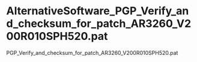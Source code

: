 # AlternativeSoftware_PGP_Verify_and_checksum_for_patch_AR3260_V200R010SPH520.pat
PGP_Verify_and_checksum_for_patch_AR3260_V200R010SPH520.pat
